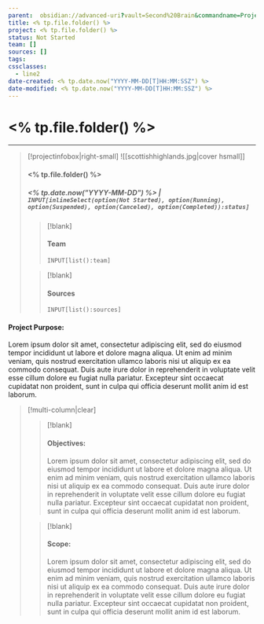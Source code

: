 ```yaml
---
parent:  obsidian://advanced-uri?vault=Second%20Brain&commandname=Projects:%20Show%20<%* tR += tp.file.folder().replaceAll(' ', '%20') %>
title: <% tp.file.folder() %>
project: <% tp.file.folder() %>
status: Not Started
team: []
sources: []
tags:
cssclasses:
  - line2
date-created: <% tp.date.now("YYYY-MM-DD[T]HH:MM:SSZ") %>
date-modified: <% tp.date.now("YYYY-MM-DD[T]HH:MM:SSZ") %>
---
```


# <% tp.file.folder() %>

---

> [!projectinfobox|right-small]
> ![[scottishhighlands.jpg|cover hsmall]]
> #### <% tp.file.folder() %>
> ##### *<% tp.date.now("YYYY-MM-DD") %>* | `INPUT[inlineSelect(option(Not Started), option(Running), option(Suspended), option(Canceled), option(Completed)):status]`
>
> > [!blank]
> > #### Team
> > ```meta-bind
> > INPUT[list():team]
> > ``` 
> 
> > [!blank]
> > #### Sources
> > ```meta-bind
> > INPUT[list():sources]
> > ```

#### Project Purpose:

Lorem ipsum dolor sit amet, consectetur adipiscing elit, sed do eiusmod tempor incididunt ut labore et dolore magna aliqua. Ut enim ad minim veniam, quis nostrud exercitation ullamco laboris nisi ut aliquip ex ea commodo consequat. Duis aute irure dolor in reprehenderit in voluptate velit esse cillum dolore eu fugiat nulla pariatur. Excepteur sint occaecat cupidatat non proident, sunt in culpa qui officia deserunt mollit anim id est laborum.

> [!multi-column|clear]
>
> > [!blank]
> > #### Objectives:
> > Lorem ipsum dolor sit amet, consectetur adipiscing elit, sed do eiusmod tempor incididunt ut labore et dolore magna aliqua. Ut enim ad minim veniam, quis nostrud exercitation ullamco laboris nisi ut aliquip ex ea commodo consequat. Duis aute irure dolor in reprehenderit in voluptate velit esse cillum dolore eu fugiat nulla pariatur. Excepteur sint occaecat cupidatat non proident, sunt in culpa qui officia deserunt mollit anim id est laborum.
>
> > [!blank]
> > #### Scope:
> > Lorem ipsum dolor sit amet, consectetur adipiscing elit, sed do eiusmod tempor incididunt ut labore et dolore magna aliqua. Ut enim ad minim veniam, quis nostrud exercitation ullamco laboris nisi ut aliquip ex ea commodo consequat. Duis aute irure dolor in reprehenderit in voluptate velit esse cillum dolore eu fugiat nulla pariatur. Excepteur sint occaecat cupidatat non proident, sunt in culpa qui officia deserunt mollit anim id est laborum.
